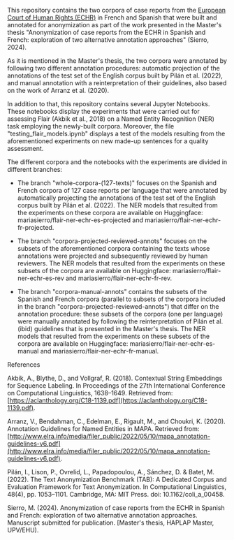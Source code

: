 This repository contains the two corpora of case reports from the [European Court of Human Rights (ECHR)](https://hudoc.echr.coe.int/#{%22documentcollectionid2%22:[%22GRANDCHAMBER%22,%22CHAMBER%22]}) in French and Spanish that were built and annotated for anonymization as part of the work presented in the Master's thesis "Anonymization of case reports from the ECHR in Spanish and French: exploration of two alternative annotation approaches" (Sierro, 2024).

As it is mentioned in the Master's thesis, the two corpora were annotated by following two different annotation procedures: automatic projection of the annotations of the test set of the English corpus built by Pilán et al. (2022), and manual annotation with a reinterpretation of their guidelines, also based on the work of Arranz et al. (2020).

In addition to that, this repository contains several Jupyter Notebooks. These notebooks display the experiments that were carried out for assessing Flair (Akbik et al., 2018) on a Named Entity Recognition (NER) task employing the newly-built corpora. Moreover, the file "testing_flair_models.ipynb" displays a test of the models resulting from the aforementioned experiments on new made-up sentences for a quality assessment.

The different corpora and the notebooks with the experiments are divided in different branches:

- The branch "whole-corpora-(127-texts)" focuses on the Spanish and French corpora of 127 case reports per language that were annotated by automatically projecting the annotations of the test set of the English corpus built by Pilán et al. (2022). The NER models that resulted from the experiments on these corpora are available on Huggingface: mariasierro/flair-ner-echr-es-projected and mariasierro/flair-ner-echr-fr-projected.

- The branch "corpora-projected-reviewed-annots" focuses on the subsets of the aforementioned corpora containing the texts whose annotations were projected and subsequently reviewed by human reviewers. The NER models that resulted from the experiments on these subsets of the corpora are available on Huggingface: mariasierro/flair-ner-echr-es-rev and mariasierro/flair-ner-echr-fr-rev.

- The branch "corpora-manual-annots" contains the subsets of the Spanish and French corpora (parallel to subsets of the corpora included in the branch "corpora-projected-reviewed-annots") that differ on the annotation procedure: these subsets of the corpora (one per language) were manually annotated by following the reinterpretation of Pilán et al. (ibid) guidelines that is presented in the Master's thesis. The NER models that resulted from the experiments on these subsets of the corpora are available on Huggingface: mariasierro/flair-ner-echr-es-manual and mariasierro/flair-ner-echr-fr-manual.

References

Akbik, A., Blythe, D., and Vollgraf, R. (2018). Contextual String Embeddings for Sequence Labeling. In Proceedings of the 27th International Conference on Computational Linguistics, 1638–1649. Retrieved from: [https://aclanthology.org/C18-1139.pdf](https://aclanthology.org/C18-1139.pdf).

Arranz, V., Bendahman, C., Edelman, E., Rigault, M., and Choukri, K. (2020). Annotation Guidelines for Named Entities in MAPA. Retrieved from: [http://www.elra.info/media/filer_public/2022/05/10/mapa_annotation-guidelines-v6.pdf](http://www.elra.info/media/filer_public/2022/05/10/mapa_annotation-guidelines-v6.pdf).

Pilán, I., Lison, P., Ovrelid, L., Papadopoulou, A., Sánchez, D. & Batet, M. (2022). The Text Anonymization Benchmark (TAB): A Dedicated Corpus and Evaluation Framework for Text Anonymization. In Computational Linguistics, 48(4), pp. 1053–1101. Cambridge, MA: MIT Press. doi: 10.1162/coli_a_00458.

Sierro, M. (2024). Anonymization of case reports from the ECHR in Spanish and French: exploration of two alternative annotation approaches. Manuscript submitted for publication. [Master's thesis, HAPLAP Master, UPV/EHU).
